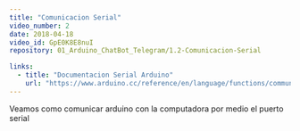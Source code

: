 ```yaml
---
title: "Comunicacion Serial"
video_number: 2
date: 2018-04-18
video_id: GpE0K8E8nuI
repository: 01_Arduino_ChatBot_Telegram/1.2-Comunicacion-Serial

links:
  - title: "Documentacion Serial Arduino"
    url: "https://www.arduino.cc/reference/en/language/functions/communication/serial/"
---
```


Veamos como comunicar arduino con la computadora por medio el puerto serial
